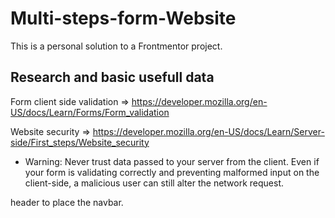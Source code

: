 # Multi-steps-form-Website
This is a personal solution to a Frontmentor project.

## Research and basic usefull data

Form client side validation => https://developer.mozilla.org/en-US/docs/Learn/Forms/Form_validation

Website security =>
https://developer.mozilla.org/en-US/docs/Learn/Server-side/First_steps/Website_security

- Warning: Never trust data passed to your server from the client. Even if your form is validating correctly and preventing malformed input on the client-side, a malicious user can still alter the network request.

header to place the navbar.


